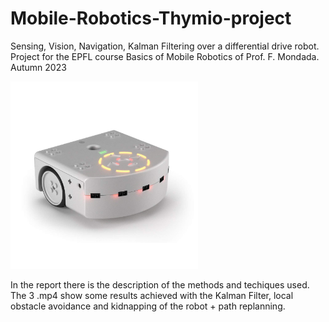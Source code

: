 # Mobile-Robotics-Thymio-project
Sensing, Vision, Navigation, Kalman Filtering over a differential drive robot. Project for the EPFL course Basics of Mobile Robotics of Prof. F. Mondada. Autumn 2023

<img src="Thymio_photo.jpg" alt="Thymio Photo" width="300"/>

In the report there is the description of the methods and techiques used. The 3 .mp4 show some results achieved with the Kalman Filter, local obstacle avoidance and kidnapping of the robot + path replanning.

